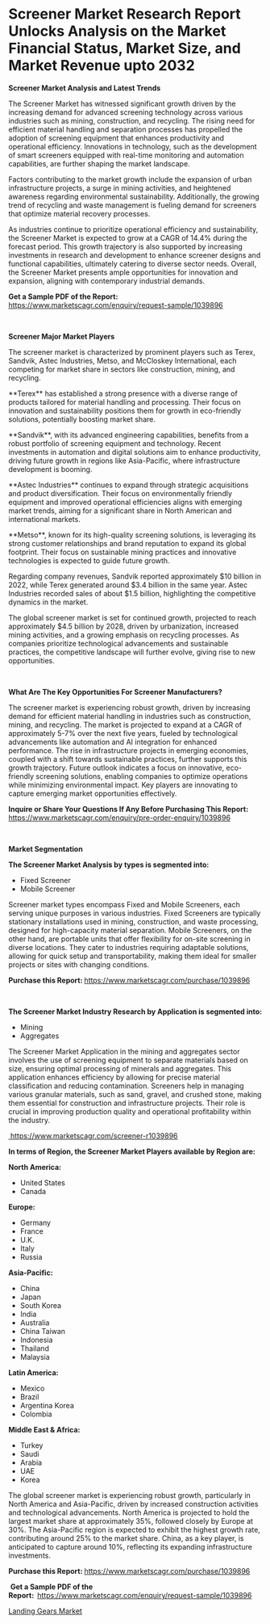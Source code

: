 <p><h1>Screener Market Research Report Unlocks Analysis on the Market Financial Status, Market Size, and Market Revenue upto 2032</h1></p><p><strong>Screener Market Analysis and Latest Trends</strong></p>
<p><p>The Screener Market has witnessed significant growth driven by the increasing demand for advanced screening technology across various industries such as mining, construction, and recycling. The rising need for efficient material handling and separation processes has propelled the adoption of screening equipment that enhances productivity and operational efficiency. Innovations in technology, such as the development of smart screeners equipped with real-time monitoring and automation capabilities, are further shaping the market landscape.</p><p>Factors contributing to the market growth include the expansion of urban infrastructure projects, a surge in mining activities, and heightened awareness regarding environmental sustainability. Additionally, the growing trend of recycling and waste management is fueling demand for screeners that optimize material recovery processes.</p><p>As industries continue to prioritize operational efficiency and sustainability, the Screener Market is expected to grow at a CAGR of 14.4% during the forecast period. This growth trajectory is also supported by increasing investments in research and development to enhance screener designs and functional capabilities, ultimately catering to diverse sector needs. Overall, the Screener Market presents ample opportunities for innovation and expansion, aligning with contemporary industrial demands.</p></p>
<p><strong>Get a Sample PDF of the Report:&nbsp;</strong> <a href="https://www.marketscagr.com/enquiry/request-sample/1039896?utm_campaign=3440&utm_medium=2&utm_source=Github&utm_content=ia&utm_term=11042025&utm_id=screener">https://www.marketscagr.com/enquiry/request-sample/1039896</a></p>
<p>&nbsp;</p>
<p><strong>Screener Major Market Players</strong></p>
<p><p>The screener market is characterized by prominent players such as Terex, Sandvik, Astec Industries, Metso, and McCloskey International, each competing for market share in sectors like construction, mining, and recycling.</p><p>**Terex** has established a strong presence with a diverse range of products tailored for material handling and processing. Their focus on innovation and sustainability positions them for growth in eco-friendly solutions, potentially boosting market share.</p><p>**Sandvik**, with its advanced engineering capabilities, benefits from a robust portfolio of screening equipment and technology. Recent investments in automation and digital solutions aim to enhance productivity, driving future growth in regions like Asia-Pacific, where infrastructure development is booming.</p><p>**Astec Industries** continues to expand through strategic acquisitions and product diversification. Their focus on environmentally friendly equipment and improved operational efficiencies aligns with emerging market trends, aiming for a significant share in North American and international markets.</p><p>**Metso**, known for its high-quality screening solutions, is leveraging its strong customer relationships and brand reputation to expand its global footprint. Their focus on sustainable mining practices and innovative technologies is expected to guide future growth.</p><p>Regarding company revenues, Sandvik reported approximately $10 billion in 2022, while Terex generated around $3.4 billion in the same year. Astec Industries recorded sales of about $1.5 billion, highlighting the competitive dynamics in the market.</p><p>The global screener market is set for continued growth, projected to reach approximately $4.5 billion by 2028, driven by urbanization, increased mining activities, and a growing emphasis on recycling processes. As companies prioritize technological advancements and sustainable practices, the competitive landscape will further evolve, giving rise to new opportunities.</p></p>
<p>&nbsp;</p>
<p><strong>What Are The Key Opportunities For Screener Manufacturers?</strong></p>
<p><p>The screener market is experiencing robust growth, driven by increasing demand for efficient material handling in industries such as construction, mining, and recycling. The market is projected to expand at a CAGR of approximately 5-7% over the next five years, fueled by technological advancements like automation and AI integration for enhanced performance. The rise in infrastructure projects in emerging economies, coupled with a shift towards sustainable practices, further supports this growth trajectory. Future outlook indicates a focus on innovative, eco-friendly screening solutions, enabling companies to optimize operations while minimizing environmental impact. Key players are innovating to capture emerging market opportunities effectively.</p></p>
<p><strong>Inquire or Share Your Questions If Any Before Purchasing This Report:</strong> <a href="https://www.marketscagr.com/enquiry/pre-order-enquiry/1039896?utm_campaign=3440&utm_medium=2&utm_source=Github&utm_content=ia&utm_term=11042025&utm_id=screener">https://www.marketscagr.com/enquiry/pre-order-enquiry/1039896</a></p>
<p>&nbsp;</p>
<p><strong>Market Segmentation</strong></p>
<p><strong>The Screener Market Analysis by types is segmented into:</strong></p>
<p><ul><li>Fixed Screener</li><li>Mobile Screener</li></ul></p>
<p><p>Screener market types encompass Fixed and Mobile Screeners, each serving unique purposes in various industries. Fixed Screeners are typically stationary installations used in mining, construction, and waste processing, designed for high-capacity material separation. Mobile Screeners, on the other hand, are portable units that offer flexibility for on-site screening in diverse locations. They cater to industries requiring adaptable solutions, allowing for quick setup and transportability, making them ideal for smaller projects or sites with changing conditions.</p></p>
<p><strong>Purchase this Report:&nbsp;</strong><a href="https://www.marketscagr.com/purchase/1039896?utm_campaign=3440&utm_medium=2&utm_source=Github&utm_content=ia&utm_term=11042025&utm_id=screener">https://www.marketscagr.com/purchase/1039896</a></p>
<p>&nbsp;</p>
<p><strong>The Screener Market Industry Research by Application is segmented into:</strong></p>
<p><ul><li>Mining</li><li>Aggregates</li></ul></p>
<p><p>The Screener Market Application in the mining and aggregates sector involves the use of screening equipment to separate materials based on size, ensuring optimal processing of minerals and aggregates. This application enhances efficiency by allowing for precise material classification and reducing contamination. Screeners help in managing various granular materials, such as sand, gravel, and crushed stone, making them essential for construction and infrastructure projects. Their role is crucial in improving production quality and operational profitability within the industry.</p></p>
<p><a href="https://www.marketscagr.com/screener-r1039896?utm_campaign=3440&utm_medium=2&utm_source=Github&utm_content=ia&utm_term=11042025&utm_id=screener">&nbsp;https://www.marketscagr.com/screener-r1039896</a></p>
<p><strong>In terms of Region, the Screener Market Players available by Region are:</strong></p>
<p>
    <p> <strong> North America: </strong>
        <ul>
            <li>United States</li>
            <li>Canada</li>
        </ul>
        </p> 
    <p> <strong> Europe: </strong>
        <ul>
            <li>Germany</li>
            <li>France</li>
            <li>U.K.</li>
            <li>Italy</li>
            <li>Russia</li>
        </ul>
        </p> 
    <p> <strong> Asia-Pacific: </strong>
        <ul>
            <li>China</li>
            <li>Japan</li>
            <li>South Korea</li>
            <li>India</li>
            <li>Australia</li>
            <li>China Taiwan</li>
            <li>Indonesia</li>
            <li>Thailand</li>
            <li>Malaysia</li>
        </ul>
        </p> 
    <p> <strong> Latin America: </strong>
        <ul>
            <li>Mexico</li>
            <li>Brazil</li>
            <li>Argentina Korea</li>
            <li>Colombia</li>
        </ul>
        </p> 
    <p> <strong> Middle East & Africa: </strong>
        <ul>
            <li>Turkey</li>
            <li>Saudi</li>
            <li>Arabia</li>
            <li>UAE</li>
            <li>Korea</li>
        </ul>
    </p>
    </p>
<p><p>The global screener market is experiencing robust growth, particularly in North America and Asia-Pacific, driven by increased construction activities and technological advancements. North America is projected to hold the largest market share at approximately 35%, followed closely by Europe at 30%. The Asia-Pacific region is expected to exhibit the highest growth rate, contributing around 25% to the market share. China, as a key player, is anticipated to capture around 10%, reflecting its expanding infrastructure investments.</p></p>
<p><strong>Purchase this Report: </strong><a href="https://www.marketscagr.com/purchase/1039896?utm_campaign=3440&utm_medium=2&utm_source=Github&utm_content=ia&utm_term=11042025&utm_id=screener">https://www.marketscagr.com/purchase/1039896</a></p>
<p>&nbsp;<strong>Get a Sample PDF of the Report:&nbsp;&nbsp;</strong><a href="https://www.marketscagr.com/enquiry/request-sample/1039896?utm_campaign=3440&utm_medium=2&utm_source=Github&utm_content=ia&utm_term=11042025&utm_id=screener">https://www.marketscagr.com/enquiry/request-sample/1039896</a></p>
<p><strong></strong></p>
<p><p><a href="https://github.com/xalatieusope/Market-Research-Report-List-1/blob/main/landing-gears-market.md?utm_campaign=3440&utm_medium=2&utm_source=Github&utm_content=ia&utm_term=11042025&utm_id=screener">Landing Gears Market</a></p></p>